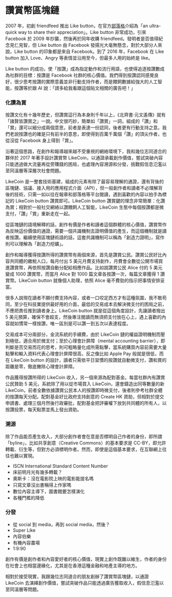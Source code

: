 # 讚賞幣區塊鏈

2007 年，初創 friendfeed 推出 Like button，在官方[部落格](http://blog.friendfeed.com/2007/10/i-like-it-i-like-it.html)介紹為「an ultra-quick way to share their appreciation」。Like button 非常成功，引來 Facebook 於 2009 年抄襲，然後再於同年收購 friendfeed。發明者是否值得紀念見仁見智，但 Like button 由 Facebook 發揚光大毫無懸念，對於大部分人來說，Like button 的印象都是來自 Facebook。到了 2016 年，Facebook 在 Like button 加入 Love、Angry 等表情並沿用至今，但最多人用的始終是 like。

Like button 的成功，使「按讚」成為指定動作和流行用語，也使得追逐按讚數成為社群的目標：按讚是 Facebook 社群的核心價值。我們得到按讚認同感覺良好，很少思考按讚的實際意義並非行動支持作者，而是餵飼數據給強大的人工智能，按讚等於跟 AI 說：「請多給我看跟這個貼文相關的廣告吧！」

### 化讚為賞

按讚文化有十幾年歷史，但讚賞這行為本身則千年以上，《北齊書·元文遙傳》就有「諸賢皆讚賞之」一說。中文很巧妙，簡單如「讚賞」一詞，組成的「讚」和「賞」還可以細分成兩個意思，前者是表達一份認同，後者更有行動支持之意。我們老說按讚也的確是只有前半的意思，即使得到百萬千萬個「讚」的頂尖作者，也從沒從 Facebook 身上得到「賞」。

沿著這個思路，在創作和報導越來越不受重視的網絡環境下，我和幾位志同道合的夥伴於 2017 年著手設計讚賞幣 LikeCoin，以通證承載創作價值，嘗試突破內容只能透過做大流量再從旁賺錢的困局，也處理內容溯源和分發，挑戰假信息氾濫以至同溫層等深層次社會問題。

LikeCoin 是一整套技術基建，組成的元素有除了最容易理解的通證，還有背後的區塊鏈、協議、接入用的應用程式介面（API），但一般創作者和讀者不必理解背後的技術，只需一如以往在報章和部落格等平台閱讀，遇到喜歡的內容以拍手為標記的 LikeCoin button 讚賞即可。LikeCoin button 讚賞鍵的理念非常簡單：化讚為賞；相對於一般社交網絡以讚餵飼人工智能，LikeCoin 生態中每個按讚都是微支付，「讚」「賞」重新走在一起。

從區塊鏈的語境解釋的話，創作有價是作者和讀者這個群體的核心價值，讚賞幣作為反映這份價值的通證，需要一個共識機制去證明價值的產生，而這個機制就是讀者按讚。繼續使用區塊鏈術語的話，這套共識機制可以稱為「創造力證明」，寫作則可以理解為「創造力挖礦」。

創作和報導獲得按讚所得的讚賞幣有兩個來源，首先是讚賞公民。讚賞公民好比內容共同體的繳稅人口，每月付出 5 美元月費支持創作，月費會全數從公開市場買進讚賞幣，再依照按讚自動分配給相應作品。比如說讚賞公民 Alice 付的 5 美元變成 1000 讚賞幣，而當月 Alice 對 1000 篇文章各按讚一次，每篇文章獲得 1 讚賞幣。LikeCoin button 就像個人助理，依照 Alice 毫不費勁的指示把事情安排妥當。

很多人說現在讀者不願付費支持內容，或者一口咬定西方才有這種氛圍，我不敢苟同，至少在科技業提供最好用的介面，最低的交易成本去解決微支付的困局之前，不應把責任推到讀者身上。LikeCoin button 就是從這個角度設計，先讓讀者撥出 5 美元預算，確保不會超支，然後專注閱讀而無須把支付放在心上，遇上喜歡的內容就如慣常一樣按讚，唯一區別是可以讚一到五次以表達程度。

交易成本可分兩部分，金流系統的手續費，由於 LikeCoin 鏈的權益證明機制而壓到極低，適合用於微支付；至於心理會計屏障（mental accounting barrier），即判斷是否交易而花的思考，則可粗略量化成所需點擊，當系統購買內容前需要大量點擊和輸入資料代表心理會計屏障很高，反之像比如 Apple Pay 般就是很低，而在 LikeCoin button 的設計，讀者只需依平日習慣的按讚就自動微支付，讚和賞的距離是零，徹底撇除心理會計屏障。

作品獲得按讚所得的 LikeCoin 收入，另一個來源為配對基金。每當社群內有讚賞公民贊助 5 美元，系統除了用以從市場買入 LikeCoin，還會鑄造出同等數量的新 LikeCoin，前者全數依據讚賞公民本人的按讚即時微支付，後者則參考社群全體的按讚每天分配。配對基金好比政府支持創意的 Create HK 資助，但相對於提交申請書、處理三個月然後行政審批，配對基金把評審權下放到共同體的所有人，以按讚投票，每天點票並馬上發出資助。

### 溯源

除了作品能否產生收入，大部分創作者會在意是否標明自己作者的身份，即所謂「byline」，比如共享創意（Creative Commons）的基本要求是 CC-BY，即允許轉載、衍生等，但對方必須標明作者。然而，即使是這個基本要求，在互聯網上往往也難以實現。



* ISCN International Standard Content Number
* 床前明月光有幾多轉載？
* 奧斯卡：沒在電影院上映的電影能提名嗎
* 只寫文章沒出書稱得上作家嗎
* 數位內容主導下，圖書館要怎樣演化
* 各種門檻的降低

### 分發

* 從 social 到 media，再到 social media，然後？
* Super Like
* 內容伯樂
* 有機內容農場
* 1:9:90

創作有價是創作者和內容愛好者的核心價值，現實上創作既難以維生，作者的身份在社會上也相當邊緣化，尤其是在香港這種金融和地產主導的地方。

相對於接受現實，我跟幾位志同道合的朋友創辦了讚賞幣區塊鏈，以通證 LikeCoin 去演繹創作價值，嘗試突破作品只能透過廣告獲取收入，假信息氾濫以至同溫層等問題。

